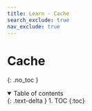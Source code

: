 ```yaml
---
title: Learn - Cache
search_exclude: true
nav_exclude: true
---
```


<!-- prettier-ignore-start -->
# Cache
{: .no_toc }

<details open markdown="block">
  <summary>
    Table of contents
  </summary>
  {: .text-delta }
1. TOC
{:toc}
</details>

<!-- prettier-ignore-end -->
